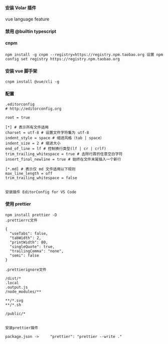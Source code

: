 #### 安装 Volar 插件

vue language feature

#### 禁用 @builtin typescript

#### cnpm

```
npm install -g cnpm --registry=https://registry.npm.taobao.org 设置 npm config set registry https://registry.npm.taobao.org
```

#### 安装 vue 脚手架

```
cnpm install @vue/cli -g

```

#### 配置

```
.editorconfig
# http://editorconfig.org

root = true

[*] # 表示所有文件适用
charset = utf-8 # 设置文件字符集为 utf-8
indent_style = space # 缩进风格（tab | space）
indent_size = 2 # 缩进大小
end_of_line = lf # 控制换行类型(lf | cr | crlf)
trim_trailing_whitespace = true # 去除行首的任意空白字符
insert_final_newline = true # 始终在文件末尾插入一个新行

[*.md] # 表示仅 md 文件适用以下规则
max_line_length = off
trim_trailing_whitespace = false


安装插件 EditorConfig for VS Code
```

#### 使用 prettier

```
npm install prettier -D
.prettierrc文件

{
  "useTabs": false,
  "tabWidth": 2,
  "printWidth": 80,
  "singleQuote": true,
  "trailingComma": "none",
  "semi": false
}

.prettierignore文件

/dist/*
.local
.output.js
/node_modules/**

**/*.svg
**/*.sh

/public/*


安装prettier插件

package.json ->     "prettier": "prettier --write ."

```
